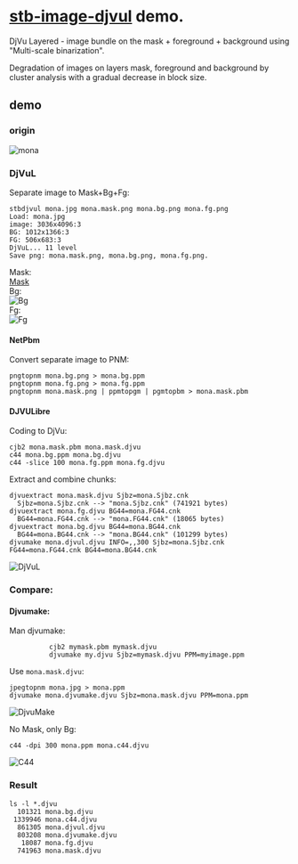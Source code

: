 # [stb-image-djvul](https://github.com/ImageProcessing-ElectronicPublications/stb-image-djvul) demo.

DjVu Layered - image bundle on the mask + foreground + background using "Multi-scale binarization".

Degradation of images on layers mask, foreground and background by cluster analysis with a gradual decrease in block size.

## demo

### origin

![mona](images/mona.jpg)

### DjVuL

Separate image to Mask+Bg+Fg:

```shell
stbdjvul mona.jpg mona.mask.png mona.bg.png mona.fg.png 
Load: mona.jpg
image: 3036x4096:3
BG: 1012x1366:3
FG: 506x683:3
DjVuL... 11 level
Save png: mona.mask.png, mona.bg.png, mona.fg.png.
```

Mask:  
[Mask](images/mona.mask.png)  
Bg:  
![Bg](images/mona.bg.png)  
Fg:  
![Fg](images/mona.fg.png)

#### NetPbm

Convert separate image to PNM:

```shell
pngtopnm mona.bg.png > mona.bg.ppm
pngtopnm mona.fg.png > mona.fg.ppm
pngtopnm mona.mask.png | ppmtopgm | pgmtopbm > mona.mask.pbm
```

#### DJVULibre

Coding to DjVu:

```shell
cjb2 mona.mask.pbm mona.mask.djvu
c44 mona.bg.ppm mona.bg.djvu
c44 -slice 100 mona.fg.ppm mona.fg.djvu
```

Extract and combine chunks:

```shell
djvuextract mona.mask.djvu Sjbz=mona.Sjbz.cnk
  Sjbz=mona.Sjbz.cnk --> "mona.Sjbz.cnk" (741921 bytes)
djvuextract mona.fg.djvu BG44=mona.FG44.cnk
  BG44=mona.FG44.cnk --> "mona.FG44.cnk" (18065 bytes)
djvuextract mona.bg.djvu BG44=mona.BG44.cnk
  BG44=mona.BG44.cnk --> "mona.BG44.cnk" (101299 bytes)
djvumake mona.djvul.djvu INFO=,,300 Sjbz=mona.Sjbz.cnk FG44=mona.FG44.cnk BG44=mona.BG44.cnk
```

![DjVuL](images/mona.djvul.preview.jpg)

### Compare:

#### Djvumake:

Man djvumake:

```man
          cjb2 mymask.pbm mymask.djvu
          djvumake my.djvu Sjbz=mymask.djvu PPM=myimage.ppm
```

Use `mona.mask.djvu`:

```shell
jpegtopnm mona.jpg > mona.ppm
djvumake mona.djvumake.djvu Sjbz=mona.mask.djvu PPM=mona.ppm
```

![DjvuMake](images/mona.djvumake.preview.jpg)

No Mask, only Bg:

```shell
c44 -dpi 300 mona.ppm mona.c44.djvu
```

![C44](images/mona.c44.preview.jpg)

### Result

```shell
ls -l *.djvu
  101321 mona.bg.djvu
 1339946 mona.c44.djvu
  861305 mona.djvul.djvu
  803208 mona.djvumake.djvu
   18087 mona.fg.djvu
  741963 mona.mask.djvu
```
